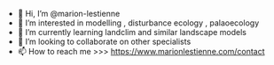 - 👋 Hi, I’m @marion-lestienne
- 👀 I’m interested in modelling , disturbance ecology , palaoecology 
- 🌱 I’m currently learning landclim and similar landscape models 
- 💞️ I’m looking to collaborate on other specialists
- 📫 How to reach me >>> https://www.marionlestienne.com/contact


